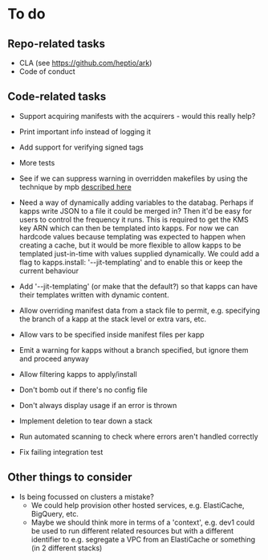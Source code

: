 # To do
## Repo-related tasks
* CLA (see https://github.com/heptio/ark)
* Code of conduct

## Code-related tasks
* Support acquiring manifests with the acquirers - would this really help?
* Print important info instead of logging it
* Add support for verifying signed tags
* More tests 
* See if we can suppress warning in overridden makefiles by using the technique
  by mpb [described here](https://stackoverflow.com/questions/11958626/make-file-warning-overriding-commands-for-target)

* Need a way of dynamically adding variables to the databag. Perhaps if kapps write JSON to a file it could be 
  merged in? Then it'd be easy for users to control the frequency it runs. This is required to get the KMS key
  ARN which can then be templated into kapps. For now we can hardcode values because templating was expected
  to happen when creating a cache, but it would be more flexible to allow kapps to be templated just-in-time
  with values supplied dynamically. We could add a flag to kapps.install: '--jit-templating' and 
  to enable this or keep the current behaviour
* Add '--jit-templating' (or make that the default?) so that kapps can have their templates written with dynamic content.

* Allow overriding manifest data from a stack file to permit, e.g. specifying the branch of a kapp at the stack level
  or extra vars, etc.
* Allow vars to be specified inside manifest files per kapp

* Emit a warning for kapps without a branch specified, but ignore them and proceed anyway
* Allow filtering kapps to apply/install
* Don't bomb out if there's no config file
* Don't always display usage if an error is thrown
* Implement deletion to tear down a stack
* Run automated scanning to check where errors aren't handled correctly
* Fix failing integration test

## Other things to consider
* Is being focussed on clusters a mistake? 
    * We could help provision other hosted services, e.g. ElastiCache, BigQuery, etc. 
    * Maybe we should think more in terms of a 'context', e.g. dev1 could be used to run different related
      resources but with a different identifier to e.g. segregate a VPC from an ElastiCache or something (in 2 
      different stacks)
  